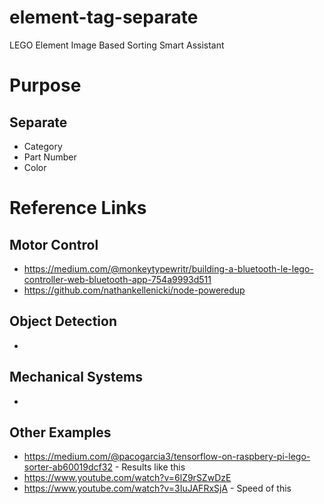 # element-tag-separate
LEGO Element Image Based Sorting Smart Assistant

# Purpose

## Separate

* Category
* Part Number
* Color

# Reference Links

## Motor Control

* https://medium.com/@monkeytypewritr/building-a-bluetooth-le-lego-controller-web-bluetooth-app-754a9993d511
* https://github.com/nathankellenicki/node-poweredup

## Object Detection

* 

## Mechanical Systems

* 

## Other Examples

* https://medium.com/@pacogarcia3/tensorflow-on-raspbery-pi-lego-sorter-ab60019dcf32 - Results like this
* https://www.youtube.com/watch?v=6lZ9rSZwDzE
* https://www.youtube.com/watch?v=3IuJAFRxSjA - Speed of this
